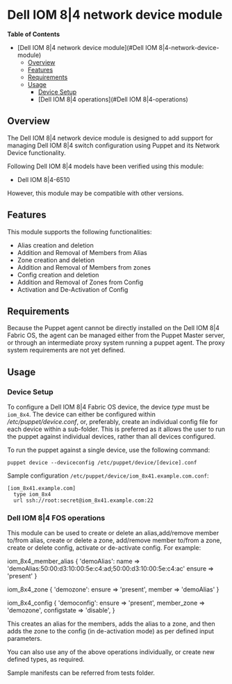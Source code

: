# Dell IOM 8|4 network device module

**Table of Contents**

- [Dell IOM 8|4 network device module](#Dell IOM 8|4-network-device-module)
	- [Overview](#overview)
	- [Features](#features)
	- [Requirements](#requirements)
	- [Usage](#usage)
		- [Device Setup](#device-setup)
		- [Dell IOM 8|4 operations](#Dell IOM 8|4-operations)

## Overview
The Dell IOM 8|4 network device module is designed to add support for managing Dell IOM 8|4 switch configuration using Puppet and its Network Device functionality.

Following Dell IOM 8|4 models have been verified using this module:
- Dell IOM 8|4-6510

However, this module may be compatible with other versions.

## Features
This module supports the following functionalities:

 * Alias creation and deletion
 * Addition and Removal of Members from Alias
 * Zone creation and deletion
 * Addition and Removal of Members from zones
 * Config creation and deletion
 * Addition and Removal of Zones from Config
 * Activation and De-Activation of Config
 

## Requirements
Because the Puppet agent cannot be directly installed on the Dell IOM 8|4 Fabric OS, the agent can be managed either from the Puppet Master server,
or through an intermediate proxy system running a puppet agent. The proxy system requirements are not yet defined.

## Usage

### Device Setup
To configure a Dell IOM 8|4 Fabric OS device, the device *type* must be `iom_8x4`.
The device can either be configured within */etc/puppet/device.conf*, or, preferably, create an individual config file for each device within a sub-folder.
This is preferred as it allows the user to run the puppet against individual devices, rather than all devices configured.

To run the puppet against a single device, use the following command:

    puppet device --deviceconfig /etc/puppet/device/[device].conf

Sample configuration `/etc/puppet/device/iom_8x41.example.com.conf`:

    [iom_8x41.example.com]
      type iom_8x4
      url ssh://root:secret@iom_8x41.example.com:22

### Dell IOM 8|4 FOS operations
This module can be used to create or delete an alias,add/remove member to/from alias, create or delete a zone, add/remove member to/from a zone, create or delete config, activate or de-activate config.
For example: 

   iom_8x4_member_alias { 'demoAlias':
    name   => 'demoAlias:50:00:d3:10:00:5e:c4:ad;50:00:d3:10:00:5e:c4:ac'
    ensure => 'present'
  }

  iom_8x4_zone { 'demozone':
    ensure => 'present',
    member => 'demoAlias'
  }

 iom_8x4_config { 'democonfig':
   ensure => 'present',
   member_zone => 'demozone',
   configstate => 'disable',
  }


This creates an alias for the members, adds the alias to a zone, and then adds the zone to the config (in de-activation mode) as per defined input parameters.

You can also use any of the above operations individually, or create new defined types, as required. 

Sample manifests can be referred from tests folder.